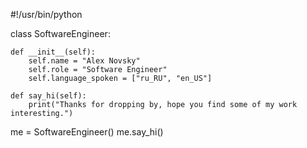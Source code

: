 #!/usr/bin/python


class SoftwareEngineer:

    def __init__(self):
        self.name = "Alex Novsky"
        self.role = "Software Engineer"
        self.language_spoken = ["ru_RU", "en_US"]

    def say_hi(self):
        print("Thanks for dropping by, hope you find some of my work interesting.")


me = SoftwareEngineer()
me.say_hi()
